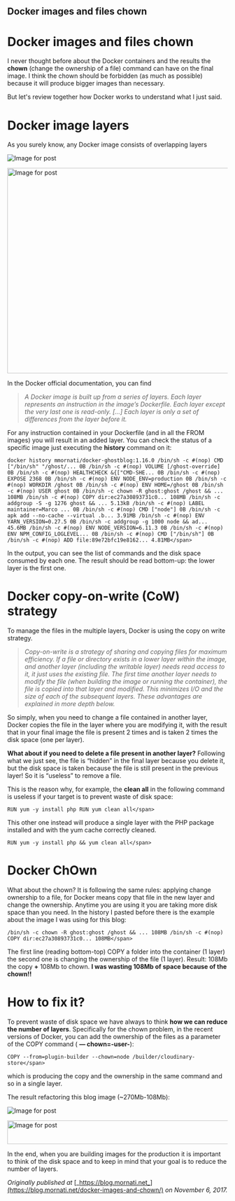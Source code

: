 ## Docker images and files chown

# Docker images and files chown


I never thought before about the Docker containers and the results the **chown** (change the ownership of a file) command can have on the final image.
I think the chown should be forbidden (as much as possible) because it will produce bigger images than necessary.

But let's review together how Docker works to understand what I just said.

# Docker image layers

As you surely know, any Docker image consists of overlapping layers

![Image for post](https://miro.medium.com/max/60/0*7afKkmuMtuOGywTq.jpg?q=20)

<noscript><img alt="Image for post" class="t u v hu aj" src="https://miro.medium.com/max/1350/0*7afKkmuMtuOGywTq.jpg" width="675" height="469" srcSet="https://miro.medium.com/max/552/0*7afKkmuMtuOGywTq.jpg 276w, https://miro.medium.com/max/1104/0*7afKkmuMtuOGywTq.jpg 552w, https://miro.medium.com/max/1280/0*7afKkmuMtuOGywTq.jpg 640w, https://miro.medium.com/max/1350/0*7afKkmuMtuOGywTq.jpg 675w" sizes="675px"/></noscript>

In the Docker official documentation, you can find

> _A Docker image is built up from a series of layers. Each layer represents an instruction in the image’s Dockerfile. Each layer except the very last one is read-only.
> […]
> Each layer is only a set of differences from the layer before it._

For any instruction contained in your Dockerfile (and in all the FROM images) you will result in an added layer.
You can check the status of a specific image just executing the **history** command on it:


```
docker history mmornati/docker-ghostblog:1.16.0 /bin/sh -c #(nop) CMD ["/bin/sh" "/ghost/... 0B /bin/sh -c #(nop) VOLUME [/ghost-override] 0B /bin/sh -c #(nop) HEALTHCHECK &{["CMD-SHE... 0B /bin/sh -c #(nop) EXPOSE 2368 0B /bin/sh -c #(nop) ENV NODE_ENV=production 0B /bin/sh -c #(nop) WORKDIR /ghost 0B /bin/sh -c #(nop) ENV HOME=/ghost 0B /bin/sh -c #(nop) USER ghost 0B /bin/sh -c chown -R ghost:ghost /ghost && ... 108MB /bin/sh -c #(nop) COPY dir:ec27a30893731c0... 108MB /bin/sh -c addgroup -S -g 1276 ghost && ... 5.13kB /bin/sh -c #(nop) LABEL maintainer=Marco ... 0B /bin/sh -c #(nop) CMD ["node"] 0B /bin/sh -c apk add --no-cache --virtual .b... 3.91MB /bin/sh -c #(nop) ENV YARN_VERSION=0.27.5 0B /bin/sh -c addgroup -g 1000 node && ad... 45.6MB /bin/sh -c #(nop) ENV NODE_VERSION=6.11.3 0B /bin/sh -c #(nop) ENV NPM_CONFIG_LOGLEVEL... 0B /bin/sh -c #(nop) CMD ["/bin/sh"] 0B /bin/sh -c #(nop) ADD file:89e72bfc19e8162... 4.81MB</span>
```


In the output, you can see the list of commands and the disk space consumed by each one. The result should be read bottom-up: the lower layer is the first one.

# Docker copy-on-write (CoW) strategy

To manage the files in the multiple layers, Docker is using the copy on write strategy.

> _Copy-on-write is a strategy of sharing and copying files for maximum efficiency. If a file or directory exists in a lower layer within the image, and another layer (including the writable layer) needs read access to it, it just uses the existing file. The first time another layer needs to modify the file (when building the image or running the container), the file is copied into that layer and modified. This minimizes I/O and the size of each of the subsequent layers. These advantages are explained in more depth below._

So simply, when you need to change a file contained in another layer, Docker copies the file in the layer where you are modifying it, with the result that in your final image the file is present 2 times and is taken 2 times the disk space (one per layer).

**What about if you need to delete a file present in another layer?**
Following what we just see, the file is “hidden” in the final layer because you delete it, but the disk space is taken because the file is still present in the previous layer! So it is “useless” to remove a file.

This is the reason why, for example, the **clean all** in the following command is useless if your target is to prevent waste of disk space:


```
RUN yum -y install php RUN yum clean all</span>
```


This other one instead will produce a single layer with the PHP package installed and with the yum cache correctly cleaned.


```
RUN yum -y install php && yum clean all</span>
```


# Docker ChOwn

What about the chown? It is following the same rules: applying change ownership to a file, for Docker means copy that file in the new layer and change the ownership. Anytime you are using it you are taking more disk space than you need.
In the history I pasted before there is the example about the image I was using for this blog:


```
/bin/sh -c chown -R ghost:ghost /ghost && ... 108MB /bin/sh -c #(nop) COPY dir:ec27a30893731c0... 108MB</span>
```


The first line (reading bottom-top) COPY a folder into the container (1 layer) the second one is changing the ownership of the file (1 layer). Result: 108Mb the copy **+** 108Mb to chown.
**I was wasting 108Mb of space because of the chown!!**

# How to fix it?

To prevent waste of disk space we have always to think **how we can reduce the number of layers**.
Specifically for the chown problem, in the recent versions of Docker, you can add the ownership of the files as a parameter of the COPY command ( **— chown=-user-**):


```
COPY --from=plugin-builder --chown=node /builder/cloudinary-store</span>
```


which is producing the copy and the ownership in the same command and so in a single layer.

The result refactoring this blog image (~270Mb-108Mb):

![Image for post](https://miro.medium.com/max/60/0*pPmGpr6TAHkvELrU.png?q=20)

<noscript><img alt="Image for post" class="t u v hu aj" src="https://miro.medium.com/max/1438/0*pPmGpr6TAHkvELrU.png" width="719" height="54" srcSet="https://miro.medium.com/max/552/0*pPmGpr6TAHkvELrU.png 276w, https://miro.medium.com/max/1104/0*pPmGpr6TAHkvELrU.png 552w, https://miro.medium.com/max/1280/0*pPmGpr6TAHkvELrU.png 640w, https://miro.medium.com/max/1400/0*pPmGpr6TAHkvELrU.png 700w" sizes="700px"/></noscript>

In the end, when you are building images for the production it is important to think of the disk space and to keep in mind that your goal is to reduce the number of layers.



_Originally published at_ [_https://blog.mornati.net_](https://blog.mornati.net/docker-images-and-chown/) _on November 6, 2017._